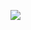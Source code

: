 
![](https://s2.glbimg.com/rKq2WZ6FCFPCXmugfhDiFGAHikU=/e.glbimg.com/og/ed/f/original/2021/11/30/giphy_6.gif)
